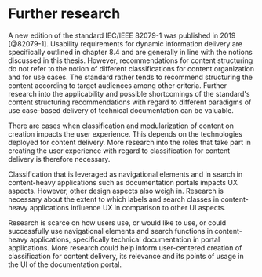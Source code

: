 # Further research

A new edition of the standard IEC/IEEE 82079-1 was published in 2019 [@82079-1]. Usability requirements for dynamic information delivery are specifically outlined in chapter 8.4 and are generally in line with the notions discussed in this thesis. However, recommendations for content structuring do not refer to the notion of different classifications for content organization and for use cases. The standard rather tends to recommend structuring the content according to target audiences among other criteria. Further research into the applicability and possible shortcomings of the standard\'s content structuring recommendations with regard to different paradigms of use case-based delivery of technical documentation can be valuable.

There are cases when classification and modularization of content on creation impacts the user experience. This depends on the technologies deployed for content delivery. More research into the roles that take part in creating the user experience with regard to classification for content delivery is therefore necessary.

Classification that is leveraged as navigational elements and in search in content-heavy applications such as documentation portals impacts UX aspects. However, other design aspects also weigh in. Research is necessary about the extent to which labels and search classes in content-heavy applications influence UX in comparison to other UI aspects.

Research is scarce on how users use, or would like to use, or could successfully use navigational elements and search functions in content-heavy applications, specifically technical documentation in portal applications. More research could help inform user-centered creation of classification for content delivery, its relevance and its points of usage in the UI of the documentation portal.
